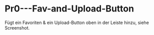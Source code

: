 # Pr0---Fav-and-Upload-Button
Fügt ein Favoriten &amp; ein Upload-Button oben in der Leiste hinzu, siehe Screenshot.
